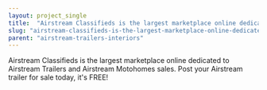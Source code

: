 ```yaml
---
layout: project_single
title:  "Airstream Classifieds is the largest marketplace online dedicated to Airstream Trailers and Airstream Motohomes sales. Post your Airstream trailer for sale today, it's FREE!"
slug: "airstream-classifieds-is-the-largest-marketplace-online-dedicated-to-airstream-trailers-and-airstream-motohomes-sales"
parent: "airstream-trailers-interiors"
---
```

Airstream Classifieds is the largest marketplace online dedicated to Airstream Trailers and Airstream Motohomes sales. Post your Airstream trailer for sale today, it's FREE!